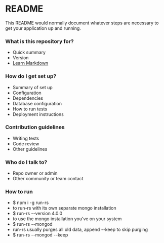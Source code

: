 # README

This README would normally document whatever steps are necessary to get your application up and running.

### What is this repository for?

- Quick summary
- Version
- [Learn Markdown](https://bitbucket.org/tutorials/markdowndemo)

### How do I get set up?

- Summary of set up
- Configuration
- Dependencies
- Database configuration
- How to run tests
- Deployment instructions

### Contribution guidelines

- Writing tests
- Code review
- Other guidelines

### Who do I talk to?

- Repo owner or admin
- Other community or team contact

### How to run

- \$ npm i -g run-rs
- to run-rs with its own separate mongo installation
- \$ run-rs --version 4.0.0
- to use the mongo installation you've on your system
- \$ run-rs --mongod
- run-rs usually purges all old data, append --keep to skip purging
- \$ run-rs --mongod --keep
